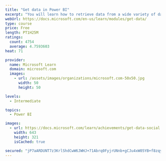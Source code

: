 ```yaml
---
title: "Get data in Power BI"
excerpt: "You will learn how to retrieve data from a wide variety of data sources, including Microsoft Excel, relational databases, and NoSQL data stores. You will also learn how to improve performance while retrieving data."
webUrl: https://docs.microsoft.com/en-us/learn/modules/get-data/
type: course
price: Free
length: PT1H25M
ratings:
  count: 4754
  average: 4.7593603
heat: 71

provider:
  name: Microsoft Learn
  domain: microsoft.com
  images:
    - url: /assets/images/organizations/microsoft.com-50x50.jpg
      width: 50
      height: 50

levels:
  - Intermediate

topics:
  - Power BI

images:
  - url: https://docs.microsoft.com/learn/achievements/get-data-social.png
    width: 643
    height: 321
    isCached: true

secured: "jP7aARDUNT7z3KrlShdCwW6JWHJ+71Abrq0FyjrUNnb+gCJu4xW05YB+f8zqyNl9h4YT2+NGlXNZ3DI1Xl8PLx6VL+i4/tBCIoa4JJ62skf37+eIV0oq/tPf6ISpDnaBwkXbMGXUARKAaOcL3tr6aBjBy4n0ATlxkRnX4S/LKTkKJE8Nbqx2r5CdEIFUSUG8wwZYx0vIAiuluWVOT6MP4H/vS9JJ3TVMoQKtLYSF40RoMCQoZqnwS9etzS9TmCAmdoj7+rAzgvHczJvYQl6yBj/A2TYyt2VlJLv7YP1VwdYJg3bftDA8K39mmDmQEqHmvYAKfHdyN3kDkBpWLWcrJXpR9+BCkzDlmI0sTqz9fWl5Weqq/DdQymUFNVJk86FmY1TOTnOKHhmv2sAYFiIgmfdDXzJoCsCy/Gz6gqLrk+4=;fJ19+TLPOnqUaHkS4EQv4A=="
---
```


